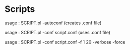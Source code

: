 # Scripts
usage : SCRIPT.pl -autoconf (creates .conf file)

usage : SCRIPT.pl -conf script.conf (uses .conf file)

usage : SCRIPT.pl -conf script.conf -f 1 20 -verbose -force 

